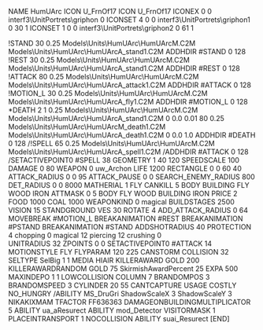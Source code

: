 NAME HumUArc
ICON U_FrnOf17
ICON 			U_FrnOf17
ICONEX 0 0 interf3\UnitPortrets\griphon 0
ICONSET 4 0 0 interf3\UnitPortrets\griphon1 0 30 1
ICONSET 1 0 0 interf3\UnitPortrets\griphon2 0 61 1

!STAND         30 0.25  Models\Units\HumUArc\HumUArcM.C2M Models\Units\HumUArc\HumUArcA_stand1.C2M
ADDHDIR #STAND 0 128
!REST          30 0.25  Models\Units\HumUArc\HumUArcM.C2M Models\Units\HumUArc\HumUArcA_stand1.C2M
ADDHDIR #REST 0 128
!ATTACK        80 0.25  Models\Units\HumUArc\HumUArcM.C2M Models\Units\HumUArc\HumUArcA_attack1.C2M
ADDHDIR #ATTACK 0 128
!MOTION_L      30 0.25  Models\Units\HumUArc\HumUArcM.C2M Models\Units\HumUArc\HumUArcA_fly1.C2M
ADDHDIR #MOTION_L 0 128
*DEATH         2 1 0.25  Models\Units\HumUArc\HumUArcM.C2M Models\Units\HumUArc\HumUArcA_stand1.C2M 0 0.0 0.01 80 0.25  Models\Units\HumUArc\HumUArcM_death1.C2M Models\Units\HumUArc\HumUArcA_death1.C2M 0 0.0 1.0
ADDHDIR #DEATH 0 128
/!SPELL        65 0.25  Models\Units\HumUArc\HumUArcM.C2M Models\Units\HumUArc\HumUArcA_spell1.C2M
/ADDHDIR #ATTACK 0 128
/SETACTIVEPOINT0 #SPELL 38
GEOMETRY 1 40 120
SPEEDSCALE 100
DAMAGE   0 80
WEAPON 0 uw_Archon
LIFE     1200
RECTANGLE 0 0 60 40
ATTACK_RADIUS 0 0 95
ATTACK_PAUSE 0 0
SEARCH_ENEMY_RADIUS 800
DET_RADIUS 0 0 8000
MATHERIAL 1 FLY
CANKILL 5 BODY BUILDING FLY WOOD IRON
ATTMASK 0 5 BODY FLY WOOD BUILDING IRON
PRICE 2 FOOD 1000 COAL 1000
WEAPONKIND 0 magical
BUILDSTAGES 2500
VISION 15
STANDGROUND
VES 30
ROTATE 4
ADD_ATTACK_RADIUS 0 64
MOVEBREAK #MOTION_L
BREAKANIMATION #REST
BREAKANIMATION #PSTAND
BREAKANIMATION #STAND
ADDSHOTRADIUS 40
PROTECTION 4 chopping 0 magical 12 piercing 12 crushing 0         
UNITRADIUS 32
ZPOINTS 0 0
SETACTIVEPOINT0 #ATTACK 14
MOTIONSTYLE FLY
FLYPARAM 120 225
CANSTORM
COLLISION 32
SELTYPE SelBig 1 1
MEDIA HIAIR
KILLERAWARD             GOLD 200
KILLERAWARDRANDOM       GOLD 75
SkirmishAwardPercent 25
EXPA 500
MAXINDEPO 1 1
LOWCOLLISION
COLUMN 7
BRANDOMPOS 3
BRANDOMSPEED 3
CYLINDER 20 55
CANTCAPTURE
USAGE COSTLY
NO_HUNGRY
/ABILITY MS_DruGri
ShadowScaleX 3
ShadowScaleY 3
NIKAKIXMAM
TFACTOR FF636363
DAMAGEONBUILDINGMULTIPLICATOR 5
ABILITY ua_aResurect
ABILITY mod_Detector
VISITORMASK 1
PLACEINTRANSPORT 1
NOCOLLISION
ABILITY suai_Resurect
[END]
